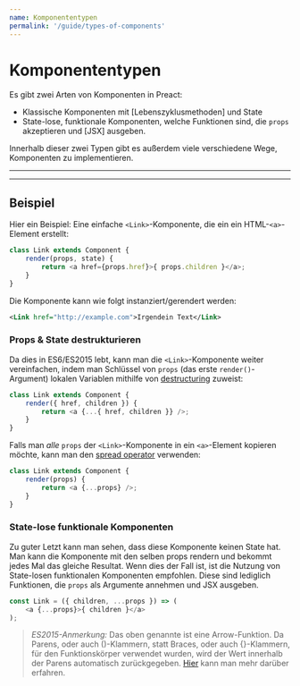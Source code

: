 ```yaml
---
name: Komponententypen
permalink: '/guide/types-of-components'
---
```


# Komponententypen<!-- omit in toc -->

Es gibt zwei Arten von Komponenten in Preact:

- Klassische Komponenten mit [Lebenszyklusmethoden] und State
- State-lose, funktionale Komponenten, welche Funktionen sind, die `props` akzeptieren und [JSX] ausgeben.

Innerhalb dieser zwei Typen gibt es außerdem viele verschiedene Wege, Komponenten zu implementieren.

---

<toc></toc>

---

## Beispiel

 Hier ein Beispiel: Eine einfache `<Link>`-Komponente, die ein ein HTML-`<a>`-Element erstellt:

```js
class Link extends Component {
	render(props, state) {
		return <a href={props.href}>{ props.children }</a>;
	}
}
```

Die Komponente kann wie folgt instanziert/gerendert werden:

```xml
<Link href="http://example.com">Irgendein Text</Link>
```


### Props & State destrukturieren

Da dies in ES6/ES2015 lebt, kann man die `<Link>`-Komponente weiter vereinfachen, indem man Schlüssel von `props` (das erste `render()`-Argument) lokalen Variablen mithilfe von [destructuring](https://github.com/lukehoban/es6features#destructuring) zuweist:

```js
class Link extends Component {
	render({ href, children }) {
		return <a {...{ href, children }} />;
	}
}
```

Falls man _alle_ `props` der `<Link>`-Komponente in ein `<a>`-Element kopieren möchte, kann man den [spread operator](https://developer.mozilla.org/en-US/docs/Web/JavaScript/Reference/Operators/Spread_operator) verwenden:

```js
class Link extends Component {
	render(props) {
		return <a {...props} />;
	}
}
```


### State-lose funktionale Komponenten

Zu guter Letzt kann man sehen, dass diese Komponente keinen State hat. Man kann die Komponente mit den selben props rendern und bekommt jedes Mal das gleiche Resultat. Wenn dies der Fall ist, ist die Nutzung von State-losen funktionalen Komponenten empfohlen. Diese sind lediglich Funktionen, die `props` als Argumente annehmen und JSX ausgeben.

```js
const Link = ({ children, ...props }) => (
	<a {...props}>{ children }</a>
);
```

> *ES2015-Anmerkung:* Das oben genannte ist eine Arrow-Funktion. Da Parens, oder auch ()-Klammern, statt Braces, oder auch {}-Klammern, für den Funktionskörper verwendet wurden, wird der Wert innerhalb der Parens automatisch zurückgegeben. [Hier](https://github.com/likehoban/es6features#arrow) kann man mehr darüber erfahren.

